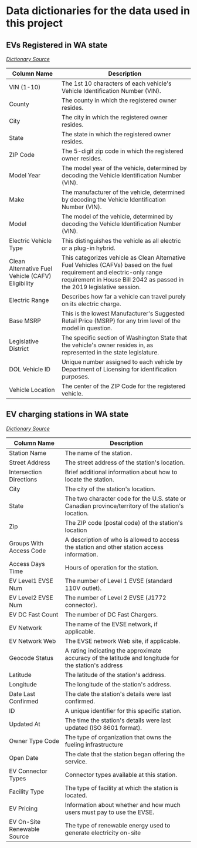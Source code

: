 # Data dictionaries for the data used in this project

## EVs Registered in WA state
[*Dictionary Source*](https://data.wa.gov/Transportation/Electric-Vehicle-Population-Data/f6w7-q2d2)

| Column Name                                       | Description                                                                                                                                                                                         |
|---------------------------------------------------|-----------------------------------------------------------------------------------------------------------------------------------------------------------------------------------------------------|
| VIN (1-10)                                        | The 1st 10 characters of each vehicle's Vehicle Identification Number (VIN).                                                                                                                        |
| County                                            | The county in which the registered owner resides.                                                                                                                                                   |
| City                                              | The city in which the registered owner resides.                                                                                                                                                     |
| State                                             | The state in which the registered owner resides.                                                                                                                                                    |
| ZIP Code                                          | The 5-digit zip code in which the registered owner resides.                                                                                                                                         |
| Model Year                                        | The model year of the vehicle, determined by decoding the Vehicle Identification Number (VIN).                                                                                                      |
| Make                                              | The manufacturer of the vehicle, determined by decoding the Vehicle Identification Number (VIN).                                                                                                    |
| Model                                             | The model of the vehicle, determined by decoding the Vehicle Identification Number (VIN).                                                                                                           |
| Electric Vehicle Type                             | This distinguishes the vehicle as all electric or a plug-in hybrid.                                                                                                                                 |
| Clean Alternative Fuel Vehicle (CAFV) Eligibility | This categorizes vehicle as Clean Alternative Fuel Vehicles (CAFVs) based on the fuel requirement and electric-only range requirement in House Bill 2042 as passed in the 2019 legislative session. |
| Electric Range                                    | Describes how far a vehicle can travel purely on its electric charge.                                                                                                                               |
| Base MSRP                                         | This is the lowest Manufacturer's Suggested Retail Price (MSRP) for any trim level of the model in question.                                                                                        |
| Legislative District                              | The specific section of Washington State that the vehicle's owner resides in, as represented in the state legislature.                                                                              |
| DOL Vehicle ID                                    | Unique number assigned to each vehicle by Department of Licensing for identification purposes.                                                                                                      |
| Vehicle Location                                  | The center of the ZIP Code for the registered vehicle.                                                                                                                                              |

## EV charging stations in WA state
[*Dictionary Source*](https://afdc.energy.gov/data_download/alt_fuel_stations_format)

| Column Name                 | Description                                                                                          |
|-----------------------------|------------------------------------------------------------------------------------------------------|
| Station Name                | The name of the station.                                                                             |
| Street Address              | The street address of the station's location.                                                        |
| Intersection Directions     | Brief additional information about how to locate the station.                                        |
| City                        | The city of the station's location.                                                                  |
| State                       | The two character code for the U.S. state or Canadian province/territory of the station's location.  |
| Zip                         | The ZIP code (postal code) of the station's location                                                 |
| Groups With Access Code     | A description of who is allowed to access the station and other station access information.          |
| Access Days Time            | Hours of operation for the station.                                                                  |
| EV Level1 EVSE Num          | The number of Level 1 EVSE (standard 110V outlet).                                                   |
| EV Level2 EVSE Num          | The number of Level 2 EVSE (J1772 connector).                                                        |
| EV DC Fast Count            | The number of DC Fast Chargers.                                                                      |
| EV Network                  | The name of the EVSE network, if applicable.                                                         |
| EV Network Web              | The EVSE network Web site, if applicable.                                                            |
| Geocode Status              | A rating indicating the approximate accuracy of the latitude and longitude for the station's address |
| Latitude                    | The latitude of the station's address.                                                               |
| Longitude                   | The longitude of the station's address.                                                              |
| Date Last Confirmed         | The date the station's details were last confirmed.                                                  |
| ID                          | A unique identifier for this specific station.                                                       |
| Updated At                  | The time the station's details were last updated (ISO 8601 format).                                  |
| Owner Type Code             | The type of organization that owns the fueling infrastructure                                        |
| Open Date                   | The date that the station began offering the service.                                                |
| EV Connector Types          | Connector types available at this station.                                                           |
| Facility Type               | The type of facility at which the station is located.                                                |
| EV Pricing                  | Information about whether and how much users must pay to use the EVSE.                               |
| EV On-Site Renewable Source | The type of renewable energy used to generate electricity on-site                                    |
